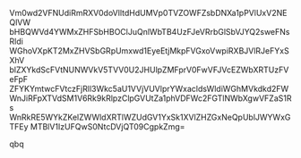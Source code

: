 Vm0wd2VFNUdiRmRXV0doVlltdHdUMVp0TVZOWFZsbDNXa1pPVlUxV2NEQlVW
bHBQWVd4YWMxZHFSbHBOClJuQnlWbTB4UzFJeVRrbGlSbVJYQ2sweFNsRldi
WGhoVXpKT2MxZHVSbGRpUmxwd1EyeEtjMkpFVGxoVwpiRXBJVlRJeFYxSXhV
blZXYkdScFVtNUNWVkV5TVV0U2JHUlpZMFprV0FwVFJVcEZWbXRTUzFVeFpF
ZFYKYmtwcFVtczFjRll3Wkc5aU1VVjVUVlprYWxacldsWldiWGhMVkdkd2FW
WnJiRFpXTVdSM1V6Rk9kRlpzClpGVUtZa1phVDFWc2FGTlNWbXgwVFZaS1Rs
WnRkRE5WYkZKelZWWldXRTlWZUdGV1YxSk1XVlZHZGxNeQpUblJWYWxGTFEy
MTBlV1IzUFQwS0NtcDVjQT09CgpkZmg=

qbq